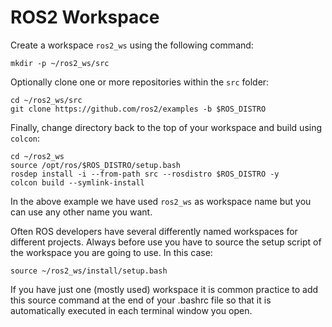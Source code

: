 # ROS2 Workspace

Create a workspace `ros2_ws` using the following command:
```
mkdir -p ~/ros2_ws/src
```
Optionally clone one or more repositories within the `src` folder:
```
cd ~/ros2_ws/src
git clone https://github.com/ros2/examples -b $ROS_DISTRO
```

Finally, change directory back to the top of your workspace and build using `colcon`:
```
cd ~/ros2_ws
source /opt/ros/$ROS_DISTRO/setup.bash
rosdep install -i --from-path src --rosdistro $ROS_DISTRO -y
colcon build --symlink-install
```

In the above example we have used `ros2_ws` as workspace name but you can use any other name you want. 

Often ROS developers have several differently named workspaces for different projects. Always before use you have to source the setup script of the workspace you are going to use. In this case:
```
source ~/ros2_ws/install/setup.bash
```

If you have just one (mostly used) workspace it is common practice to add this source command at the end of your .bashrc file so that it is automatically executed in each terminal window you open.